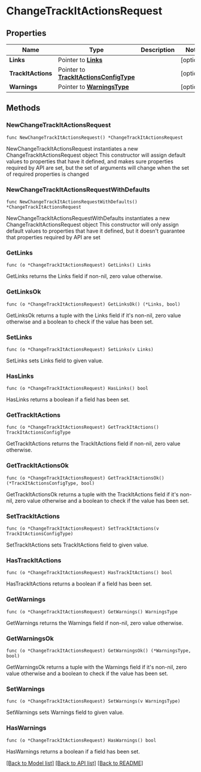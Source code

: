 # ChangeTrackItActionsRequest

## Properties

Name | Type | Description | Notes
------------ | ------------- | ------------- | -------------
**Links** | Pointer to [**Links**](Links.md) |  | [optional] 
**TrackItActions** | Pointer to [**TrackItActionsConfigType**](TrackItActionsConfigType.md) |  | [optional] 
**Warnings** | Pointer to [**WarningsType**](WarningsType.md) |  | [optional] 

## Methods

### NewChangeTrackItActionsRequest

`func NewChangeTrackItActionsRequest() *ChangeTrackItActionsRequest`

NewChangeTrackItActionsRequest instantiates a new ChangeTrackItActionsRequest object
This constructor will assign default values to properties that have it defined,
and makes sure properties required by API are set, but the set of arguments
will change when the set of required properties is changed

### NewChangeTrackItActionsRequestWithDefaults

`func NewChangeTrackItActionsRequestWithDefaults() *ChangeTrackItActionsRequest`

NewChangeTrackItActionsRequestWithDefaults instantiates a new ChangeTrackItActionsRequest object
This constructor will only assign default values to properties that have it defined,
but it doesn't guarantee that properties required by API are set

### GetLinks

`func (o *ChangeTrackItActionsRequest) GetLinks() Links`

GetLinks returns the Links field if non-nil, zero value otherwise.

### GetLinksOk

`func (o *ChangeTrackItActionsRequest) GetLinksOk() (*Links, bool)`

GetLinksOk returns a tuple with the Links field if it's non-nil, zero value otherwise
and a boolean to check if the value has been set.

### SetLinks

`func (o *ChangeTrackItActionsRequest) SetLinks(v Links)`

SetLinks sets Links field to given value.

### HasLinks

`func (o *ChangeTrackItActionsRequest) HasLinks() bool`

HasLinks returns a boolean if a field has been set.

### GetTrackItActions

`func (o *ChangeTrackItActionsRequest) GetTrackItActions() TrackItActionsConfigType`

GetTrackItActions returns the TrackItActions field if non-nil, zero value otherwise.

### GetTrackItActionsOk

`func (o *ChangeTrackItActionsRequest) GetTrackItActionsOk() (*TrackItActionsConfigType, bool)`

GetTrackItActionsOk returns a tuple with the TrackItActions field if it's non-nil, zero value otherwise
and a boolean to check if the value has been set.

### SetTrackItActions

`func (o *ChangeTrackItActionsRequest) SetTrackItActions(v TrackItActionsConfigType)`

SetTrackItActions sets TrackItActions field to given value.

### HasTrackItActions

`func (o *ChangeTrackItActionsRequest) HasTrackItActions() bool`

HasTrackItActions returns a boolean if a field has been set.

### GetWarnings

`func (o *ChangeTrackItActionsRequest) GetWarnings() WarningsType`

GetWarnings returns the Warnings field if non-nil, zero value otherwise.

### GetWarningsOk

`func (o *ChangeTrackItActionsRequest) GetWarningsOk() (*WarningsType, bool)`

GetWarningsOk returns a tuple with the Warnings field if it's non-nil, zero value otherwise
and a boolean to check if the value has been set.

### SetWarnings

`func (o *ChangeTrackItActionsRequest) SetWarnings(v WarningsType)`

SetWarnings sets Warnings field to given value.

### HasWarnings

`func (o *ChangeTrackItActionsRequest) HasWarnings() bool`

HasWarnings returns a boolean if a field has been set.


[[Back to Model list]](../README.md#documentation-for-models) [[Back to API list]](../README.md#documentation-for-api-endpoints) [[Back to README]](../README.md)


